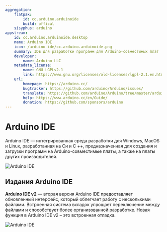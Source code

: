 ```yaml
---
aggregation:
    flatpak:
        id: cc.arduino.arduinoide
        build: offical
    sisyphus: arduino
appstream:
    id: cc.arduino.arduinoide.desktop
    name: Arduino IDE
    icon: /arduino-ide/cc.arduino.arduinoide.png
    summary: IDE для разработки программ для Arduino-совместимых плат
    developer:
        name: Arduino LLC
    metadata_license:
        name: GNU LGPLv2.1
        link: https://www.gnu.org/licenses/old-licenses/lgpl-2.1.en.html
    url:
        homepage: https://arduino.cc/
        bugtracker: https://github.com/arduino/Arduino/issues/
        translate: https://github.com/arduino/Arduino/tree/master/arduino-core/src/processing/app/i18n/
        help: https://www.arduino.cc/en/Guide/
        donation: https://github.com/sponsors/arduino
---
```


# Arduino IDE

Arduino IDE — интегрированная среда разработки для Windows, MacOS и Linux, разработанная на Си и C ++, предназначенная для создания и загрузки программ на Arduino-совместимые платы, а также на платы других производителей.

![Arduino IDE](/arduino-ide/arduino-ide-1.png)



<!--@include: @apps/_parts/install/content-repo.md-->
<!--@include: @apps/_parts/install/content-flatpak.md-->


## Издания Arduino IDE

**Arduino IDE v2** — вторая версия Arduino IDE предоставляет обновленный интерфейс, который облегчает работу с несколькими файлами. Встроенная система вкладок упрощает переключение между файлами и способствует более организованной разработке. Новая функция в Arduino IDE v2 – это встроенная отладка.

![Arduino IDE](/arduino-ide/arduino-ide-2.png)
